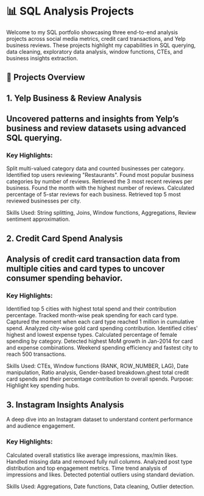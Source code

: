 # 📊 SQL Analysis Projects
Welcome to my SQL portfolio showcasing three end-to-end analysis projects across social media metrics, credit card transactions, and Yelp business reviews. These projects highlight my capabilities in SQL querying, data cleaning, exploratory data analysis, window functions, CTEs, and business insights extraction.

## 📁 Projects Overview
## 1. Yelp Business & Review Analysis
## Uncovered patterns and insights from Yelp’s business and review datasets using advanced SQL querying.

### Key Highlights:

Split multi-valued category data and counted businesses per category.
Identified top users reviewing "Restaurants".
Found most popular business categories by number of reviews.
Retrieved the 3 most recent reviews per business.
Found the month with the highest number of reviews.
Calculated percentage of 5-star reviews for each business.
Retrieved top 5 most reviewed businesses per city.

Skills Used: String splitting, Joins, Window functions, Aggregations, Review sentiment approximation.

## 2. Credit Card Spend Analysis
## Analysis of credit card transaction data from multiple cities and card types to uncover consumer spending behavior.

### Key Highlights:

Identified top 5 cities with highest total spend and their contribution percentage.
Tracked month-wise peak spending for each card type.
Captured the moment when each card type reached 1 million in cumulative spend.
Analyzed city-wise gold card spending contribution.
Identified cities' highest and lowest expense types.
Calculated percentage of female spending by category.
Detected highest MoM growth in Jan-2014 for card and expense combinations.
Weekend spending efficiency and fastest city to reach 500 transactions.

Skills Used: CTEs, Window functions (RANK, ROW_NUMBER, LAG), Date manipulation, Ratio analysis, Gender-based breakdown.ghest total credit card spends and their percentage contribution to overall spends.
Purpose: Highlight key spending hubs.


## 3. Instagram Insights Analysis
A deep dive into an Instagram dataset to understand content performance and audience engagement.

### Key Highlights:

Calculated overall statistics like average impressions, max/min likes.
Handled missing data and removed fully null columns.
Analyzed post type distribution and top engagement metrics.
Time trend analysis of impressions and likes.
Detected potential outliers using standard deviation.

Skills Used: Aggregations, Date functions, Data cleaning, Outlier detection.

